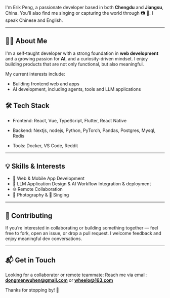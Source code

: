 I'm Erik Peng, a passionate developer based in both **Chengdu** and **Jiangsu**, China. You’ll also find me singing or capturing the world through 📷 🎸. I speak Chinese and English.

---

## 🧑‍💻 About Me

I'm a self-taught developer with a strong foundation in **web development** and a growing passion for **AI**, and a curiosity-driven mindset. I enjoy building products that are not only functional, but also meaningful.

My current interests include:

- Building frontend web and apps
- AI development, including agents, tools and LLM applications

## 🛠 Tech Stack

- Frontend: React, Vue, TypeScript, Flutter, React Native

- Backend: Nextjs, nodejs, Python, PyTorch, Pandas, Postgres, Mysql, Redis 

- Tools: Docker, VS Code, Reddit

---

## 💡 Skills & Interests

- 🔧 Web & Mobile App Development  
- 🧠 LLM Application Design & AI Workflow Integration & deployment
- 🌐 Remote Collaboration
- 📸 Photography & 🎸 Singing

---

## 🤝 Contributing

If you’re interested in collaborating or building something together — feel free to fork, open an issue, or drop a pull request. I welcome feedback and enjoy meaningful dev conversations.

---

## 📬 Get in Touch

Looking for a collaborator or remote teammate:
Reach me via email: **dongmenwuhen@gmail.com** or **wheelo@163.com**

Thanks for stopping by! 🌟
